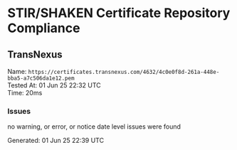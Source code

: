 # STIR/SHAKEN Certificate Repository Compliance

## TransNexus

Name: `https://certificates.transnexus.com/4632/4c0e0f8d-261a-448e-bba5-a7c506da1e12.pem`\
Tested At: 01 Jun 25 22:32 UTC\
Time: 20ms

### Issues

no warning, or error, or notice date level issues were found

Generated: 01 Jun 25 22:39 UTC